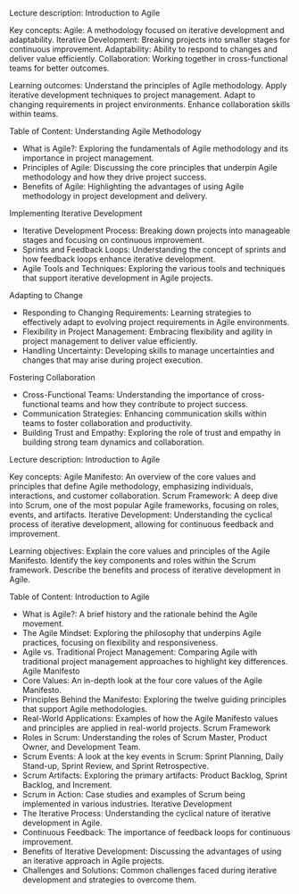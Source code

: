 Lecture description:
Introduction to Agile

Key concepts:
Agile: A methodology focused on iterative development and adaptability.
Iterative Development: Breaking projects into smaller stages for continuous improvement.
Adaptability: Ability to respond to changes and deliver value efficiently.
Collaboration: Working together in cross-functional teams for better outcomes.

Learning outcomes:
Understand the principles of Agile methodology.
Apply iterative development techniques to project management.
Adapt to changing requirements in project environments.
Enhance collaboration skills within teams.

Table of Content:
Understanding Agile Methodology
- What is Agile?: Exploring the fundamentals of Agile methodology and its importance in project management.
- Principles of Agile: Discussing the core principles that underpin Agile methodology and how they drive project success.
- Benefits of Agile: Highlighting the advantages of using Agile methodology in project development and delivery.

Implementing Iterative Development
- Iterative Development Process: Breaking down projects into manageable stages and focusing on continuous improvement.
- Sprints and Feedback Loops: Understanding the concept of sprints and how feedback loops enhance iterative development.
- Agile Tools and Techniques: Exploring the various tools and techniques that support iterative development in Agile projects.

Adapting to Change
- Responding to Changing Requirements: Learning strategies to effectively adapt to evolving project requirements in Agile environments.
- Flexibility in Project Management: Embracing flexibility and agility in project management to deliver value efficiently.
- Handling Uncertainty: Developing skills to manage uncertainties and changes that may arise during project execution.

Fostering Collaboration
- Cross-Functional Teams: Understanding the importance of cross-functional teams and how they contribute to project success.
- Communication Strategies: Enhancing communication skills within teams to foster collaboration and productivity.
- Building Trust and Empathy: Exploring the role of trust and empathy in building strong team dynamics and collaboration.


Lecture description:
Introduction to Agile

Key concepts:
Agile Manifesto: An overview of the core values and principles that define Agile methodology, emphasizing individuals, interactions, and customer collaboration.
Scrum Framework: A deep dive into Scrum, one of the most popular Agile frameworks, focusing on roles, events, and artifacts.
Iterative Development: Understanding the cyclical process of iterative development, allowing for continuous feedback and improvement.

Learning objectives:
Explain the core values and principles of the Agile Manifesto.
Identify the key components and roles within the Scrum framework.
Describe the benefits and process of iterative development in Agile.

Table of Content:
Introduction to Agile
- What is Agile?: A brief history and the rationale behind the Agile movement.
- The Agile Mindset: Exploring the philosophy that underpins Agile practices, focusing on flexibility and responsiveness.
- Agile vs. Traditional Project Management: Comparing Agile with traditional project management approaches to highlight key differences.
Agile Manifesto
- Core Values: An in-depth look at the four core values of the Agile Manifesto.
- Principles Behind the Manifesto: Exploring the twelve guiding principles that support Agile methodologies.
- Real-World Applications: Examples of how the Agile Manifesto values and principles are applied in real-world projects.
Scrum Framework
- Roles in Scrum: Understanding the roles of Scrum Master, Product Owner, and Development Team.
- Scrum Events: A look at the key events in Scrum: Sprint Planning, Daily Stand-up, Sprint Review, and Sprint Retrospective.
- Scrum Artifacts: Exploring the primary artifacts: Product Backlog, Sprint Backlog, and Increment.
- Scrum in Action: Case studies and examples of Scrum being implemented in various industries.
Iterative Development
- The Iterative Process: Understanding the cyclical nature of iterative development in Agile.
- Continuous Feedback: The importance of feedback loops for continuous improvement.
- Benefits of Iterative Development: Discussing the advantages of using an iterative approach in Agile projects.
- Challenges and Solutions: Common challenges faced during iterative development and strategies to overcome them.
